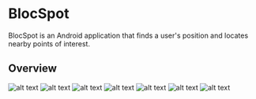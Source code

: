 BlocSpot
================

BlocSpot is an Android application that finds a user's position and locates nearby points of interest.

## Overview

![alt text](https://i.gyazo.com/519cc86f5eeeaf15020d02716ee4143c.png)
![alt text](https://i.gyazo.com/80129bd88452788d5a296764dd962f2b.png)
![alt text](https://i.gyazo.com/d4cf7335ca94591a0230aef6ea2327a0.png)
![alt text](https://i.gyazo.com/1211d042c8065148120f26994d621192.png)
![alt text](https://i.gyazo.com/56484f14e41821822704521c9046fe45.png)
![alt text](https://i.gyazo.com/915b86bad474cd0cd9c5f0de2ecd8d1e.png)
![alt text](https://i.gyazo.com/7549b581f32da36e206d95cdf5f81cd7.png)



